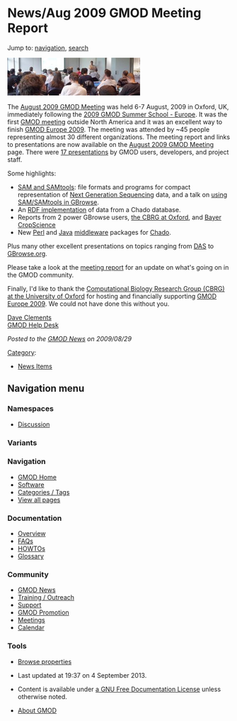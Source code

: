 



<span id="top"></span>




# <span dir="auto">News/Aug 2009 GMOD Meeting Report</span>






Jump to: [navigation](#mw-navigation), [search](#p-search)




[<img src="https://raw.githubusercontent.com/GMOD/gmod.github.io/main/mediawiki/images/c/c8/Aug2009MeetingPhoto.JPG"
width="300" height="85" alt="August 2009 GMOD Meeting" />](../August_2009_GMOD_Meeting "August 2009 GMOD Meeting")



The [August 2009 GMOD
Meeting](../August_2009_GMOD_Meeting "August 2009 GMOD Meeting") was
held 6-7 August, 2009 in Oxford, UK, immediately following the [2009
GMOD Summer School -
Europe](../2009_GMOD_Summer_School_-_Europe "2009 GMOD Summer School - Europe").
It was the first [GMOD meeting](../Meetings "Meetings") outside North
America and it was an excellent way to finish [GMOD Europe
2009](../GMOD_Europe_2009 "GMOD Europe 2009"). The meeting was attended
by ~45 people representing almost 30 different organizations. The
meeting report and links to presentations are now available on the
[August 2009 GMOD
Meeting](../August_2009_GMOD_Meeting "August 2009 GMOD Meeting") page.
There were [17
presentations](../August_2009_GMOD_Meeting#Presentations "August 2009 GMOD Meeting")
by GMOD users, developers, and project staff.

Some highlights:

- [SAM and
  SAMtools](../August_2009_GMOD_Meeting#Quest_for_Standard:_Sequence_alignment.2Fmap_format_.28SAM.29_and_SAMtools "August 2009 GMOD Meeting"):
  file formats and programs for compact representation of [Next
  Generation
  Sequencing](../Next_Generation_Sequencing "Next Generation Sequencing")
  data, and a talk on [using SAM/SAMtools in
  GBrowse](../August_2009_GMOD_Meeting#Visualising_NGS_Data_in_GBrowse_2 "August 2009 GMOD Meeting").
- An [RDF
  implementation](../August_2009_GMOD_Meeting#Linked_Data_for_GMOD_Databases "August 2009 GMOD Meeting")
  of data from a Chado database.
- Reports from 2 power GBrowse users, [the CBRG at
  Oxford](../August_2009_GMOD_Meeting#GMOD_in_the_Trenches "August 2009 GMOD Meeting"),
  and [Bayer
  CropScience](../August_2009_GMOD_Meeting#GBrowse:_Lessons_Learned_and_Statement_of_Interest "August 2009 GMOD Meeting")
- New
  [Perl](../August_2009_GMOD_Meeting#A_DBIx_Class_layer_for_Chado "August 2009 GMOD Meeting")
  and
  [Java](../August_2009_GMOD_Meeting#GMOD_Biological_Object_Layer "August 2009 GMOD Meeting")
  [middleware](../Category%3AMiddleware "Category%3AMiddleware") packages
  for <a href="../Chado" class="mw-redirect" title="Chado">Chado</a>.

Plus many other excellent presentations on topics ranging from
[DAS](../August_2009_GMOD_Meeting#DAS_update "August 2009 GMOD Meeting")
to
[GBrowse.org](../August_2009_GMOD_Meeting#GBrowse.org "August 2009 GMOD Meeting").

Please take a look at the [meeting
report](../August_2009_GMOD_Meeting "August 2009 GMOD Meeting") for an
update on what's going on in the GMOD community.

Finally, I'd like to thank the
<a href="http://www.molbiol.ox.ac.uk/" class="external text"
rel="nofollow">Computational Biology Research Group (CBRG) at the
University of Oxford</a> for hosting and financially supporting [GMOD
Europe 2009](../GMOD_Europe_2009 "GMOD Europe 2009"). We could not have
done this without you.

[Dave Clements](../User%3AClements "User%3AClements")  
[GMOD Help Desk](../GMOD_Help_Desk "GMOD Help Desk")

  



*Posted to the [GMOD News](../GMOD_News "GMOD News") on 2009/08/29*






[Category](../Special%3ACategories "Special%3ACategories"):

- [News Items](../Category%3ANews_Items "Category%3ANews Items")






## Navigation menu



### Namespaces


- <span id="ca-talk"><a
  href="http://gmod.org/mediawiki/index.php?title=Talk:News/Aug_2009_GMOD_Meeting_Report&amp;action=edit&amp;redlink=1"
  accesskey="t"
  title="Discussion about the content page [t]">Discussion</a></span>


### 

### Variants[](#)








<a href="../Main_Page"
style="background-image: url(../../images/GMOD-cogs.png);"
title="Visit the main page"></a>


### Navigation



- <span id="n-GMOD-Home">[GMOD Home](../Main_Page)</span>
- <span id="n-Software">[Software](../GMOD_Components)</span>
- <span id="n-Categories-.2F-Tags">[Categories /
  Tags](../Categories)</span>
- <span id="n-View-all-pages">[View all
  pages](../Special:AllPages)</span>




### Documentation



- <span id="n-Overview">[Overview](../Overview)</span>
- <span id="n-FAQs">[FAQs](../Category%3AFAQ)</span>
- <span id="n-HOWTOs">[HOWTOs](../Category%3AHOWTO)</span>
- <span id="n-Glossary">[Glossary](../Glossary)</span>




### Community



- <span id="n-GMOD-News">[GMOD News](../GMOD_News)</span>
- <span id="n-Training-.2F-Outreach">[Training /
  Outreach](../Training_and_Outreach)</span>
- <span id="n-Support">[Support](../Support)</span>
- <span id="n-GMOD-Promotion">[GMOD Promotion](../GMOD_Promotion)</span>
- <span id="n-Meetings">[Meetings](../Meetings)</span>
- <span id="n-Calendar">[Calendar](../Calendar)</span>




### Tools

- <span id="t-smwbrowselink"><a href="../Special%3ABrowse/News-2FAug_2009_GMOD_Meeting_Report"
  rel="smw-browse">Browse properties</a></span>



- <span id="footer-info-lastmod">Last updated at 19:37 on 4 September
  2013.</span>
<!-- - <span id="footer-info-viewcount">9,311 page views.</span> -->
- <span id="footer-info-copyright">Content is available under
  <a href="http://www.gnu.org/licenses/fdl-1.3.html" class="external"
  rel="nofollow">a GNU Free Documentation License</a> unless otherwise
  noted.</span>

<!-- -->

- <span id="footer-places-about">[About
  GMOD](../GMOD%3AAbout "GMOD%3AAbout")</span>

<!-- -->




